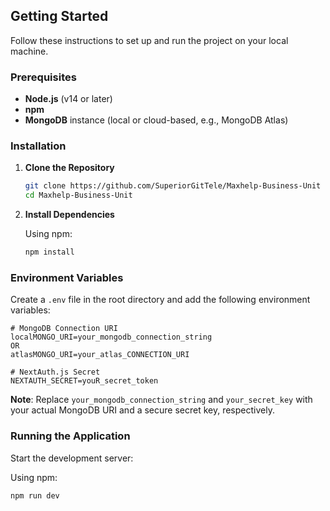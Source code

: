 ## Getting Started

Follow these instructions to set up and run the project on your local machine.

### Prerequisites

- **Node.js** (v14 or later)
- **npm**
- **MongoDB** instance (local or cloud-based, e.g., MongoDB Atlas)

### Installation

1. **Clone the Repository**

   ```bash
   git clone https://github.com/SuperiorGitTele/Maxhelp-Business-Unit
   cd Maxhelp-Business-Unit
   ```

2. **Install Dependencies**

   Using npm:

   ```bash
   npm install
   ```

### Environment Variables

Create a `.env` file in the root directory and add the following environment variables:

```env
# MongoDB Connection URI
localMONGO_URI=your_mongodb_connection_string
OR
atlasMONGO_URI=your_atlas_CONNECTION_URI

# NextAuth.js Secret
NEXTAUTH_SECRET=youR_secret_token

```

**Note**: Replace `your_mongodb_connection_string` and `your_secret_key` with your actual MongoDB URI and a secure secret key, respectively.

### Running the Application

Start the development server:

Using npm:

```bash
npm run dev
```

